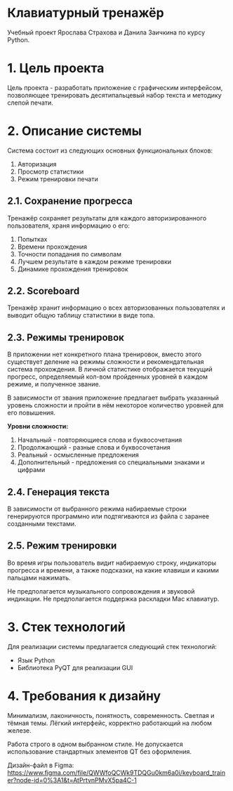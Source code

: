 # Клавиатурный тренажёр
Учебный проект Ярослава Страхова и Данила Заичкина по курсу Python.

# 1. Цель проекта

Цель проекта - разработать приложение с графическим интерфейсом,
позволяющее тренировать десятипальцевый набор текста и методику
слепой печати.

# 2. Описание системы

Система состоит из следующих основных функциональных блоков:

1. Авторизация 
2. Просмотр статистики
3. Режим тренировки печати

## 2.1. Сохранение прогресса

Тренажёр сохраняет результаты для каждого авторизированного пользователя,
храня информацию о его:

1. Попытках
2. Времени прохождения
3. Точности попадания по символам
4. Лучшем результате в каждом режиме тренировки
5. Динамике прохождения тренировок

## 2.2. Scoreboard

Тренажёр хранит информацию о всех авторизованных пользователях и выводит 
общую таблицу статистики в виде топа.

## 2.3. Режимы тренировок

В приложении нет конкретного плана тренировок, вместо этого существует
деление на режимы сложности и рекомендательная система прохождения.
В личной статистике отображается текущий прогресс, определяемый кол-вом
пройденных уровней в каждом режиме, и полученное звание.

В зависимости от звания приложение предлагает выбрать указанный уровень 
сложности и пройти в нём некоторое количество уровней для его повышения.

**Уровни сложности:**

1. Начальный - повторяющиеся слова и буквосочетания
2. Продолжающий - разные слова и буквосочетания
3. Реальный - осмысленные предложения
4. Дополнительный - предложения со специальными знаками и цифрами

## 2.4. Генерация текста

В зависимости от выбранного режима набираемые строки генерируются программно
или подтягиваются из файла с заранее созданными текстами.

## 2.5. Режим тренировки

Во время игры пользователь видит набираемую строку, индикаторы прогресса 
и времени, а также подсказки, на какие клавиши и какими пальцами нажимать. 

Не предполагается музыкального сопровождения и звуковой индикации. 
Не предполагается поддержка раскладки Mac клавиатур.

# 3. Стек технологий

Для реализации системы предлагается следующий стек технологий:

* Язык Python
* Библиотека PyQT для реализации GUI

# 4. Требования к дизайну

Минимализм, лаконичность, понятность, современность. Светлая и тёмная темы.
Лёгкий интерфейс, корректно работающий на любом железе.

Работа строго в одном выбранном стиле. 
Не допускается использование стандартных элементов QT без оформления.

Дизайн-файл в Figma: https://www.figma.com/file/QWWfoQCWk9TDQGu0km6a0i/keyboard_trainer?node-id=0%3A1&t=AtPrtvnPMvX5pa4C-1
